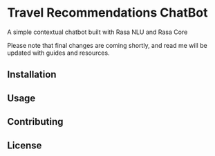 # Travel Recommendations ChatBot

A simple contextual chatbot built with Rasa NLU and Rasa Core

Please note that final changes are coming shortly, and read me will be updated with guides and resources.

## Installation



## Usage


## Contributing


## License

